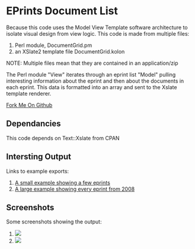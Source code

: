 EPrints Document List
=====================
Because this code uses the Model View Template software architecture to 
isolate visual design from view logic. This code is made from multiple
files:

1. Perl module, DocumentGrid.pm
2. an XSlate2 template file DocumentGrid.kolon

NOTE: Multiple files mean that they are contained in an application/zip

The Perl module "View" iterates through an eprint list "Model" pulling
interesting information about the eprint and then about the documents in
each eprint. This data is formatted into an array and sent to the Xslate
template renderer.

[Fork Me On Github](https://github.com/graingert/Eprints-DocGrid "Eprints-DocGrid git repository")

Dependancies
------------
This code depends on Text::Xslate from CPAN

Intersting Output
-----------------
Links to example exports:

1. [A small example showing a few eprints](http://kanga-tag1g09.ecs.soton.ac.uk/cgi/exportview/creators/Al-Huseiny=3AMuayed=3A=3A/DocumentGrid/Al-Huseiny=3AMuayed=3A=3A.html)
2. [A large example showing every eprint from 2008](http://kanga-tag1g09.ecs.soton.ac.uk/cgi/exportview/year/2008/DocumentGrid/2008.html)

Screenshots
-----------
Some screenshots showing the output:

1. <img src="http://dl.dropbox.com/u/1353167/Eprints/a_few_documents.png"/>
2. <img src="http://dl.dropbox.com/u/1353167/Eprints/sometimes_eprints_have_no_previews.png"/>

